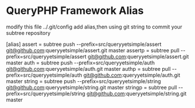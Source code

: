# QueryPHP Framework Alias

modify this file ../.git/config add alias,then using git string to commit your subtree repository

[alias]
    assert = subtree push --prefix=src/queryyetsimple/assert git@github.com:queryyetsimple/assert.git master
    assertp = subtree pull --prefix=src/queryyetsimple/assert git@github.com:queryyetsimple/assert.git master
    auth = subtree push --prefix=src/queryyetsimple/auth git@github.com:queryyetsimple/auth.git master
    authp = subtree pull --prefix=src/queryyetsimple/auth git@github.com:queryyetsimple/auth.git master
    string = subtree push --prefix=src/queryyetsimple/string git@github.com:queryyetsimple/string.git master
    stringp = subtree pull --prefix=src/queryyetsimple/string git@github.com:queryyetsimple/string.git master